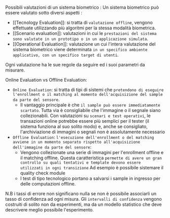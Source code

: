 Possibili valutazioni di un sistema biometrico :
Un sistema biometrico può essere valutato sotto diversi aspetti :
- [[Tecnology Evaluation]]: si tratta di `valutazione offline`, vengono effettuate utilizzando più algoritmi per la stessa modalità biometrica.
- [[Scenario evaluation]]: valutazioni in cui le `prestazioni del sistema sono valutate in un prototipo o in un applicazione simulata`.
- [[Operational Evaluation]]: valutazione un cui l'intera valutazione del sistema biometrico viene determinata `in un specifico ambiente applicativo, con un specifico target di utenti`.

Ogni valutazione ha le sue regole da seguire ed i suoi parametri da misurare.

Online Evaluation vs Offline Evaluation:
- `Online Evaluation`: si tratta di tipi di sistemi che `pretendono di eseguire l'enrollment o il matching al momento dell'acquisizione del sample da parte del sensore`.
	- Il vantaggio principale è che `il sample può essere immediatamente scartato`. Tutta via è consigliabile che l'immagine o il segnale siano collezionabili.
	Con valutazioni su `scenari e test operativi`, le transazioni online potrebbe essere più semplici per il tester (il sistema funziona al suo solito modo) e, anche se consigliato, l'archiviazione di immagini o segnali non è assolutamente necessario
- `Offline Evaluation`: `l'esecuzione dell'enrollment o del matching avviene in un momento separato rispetto all'acquisizione dell'immagine da parte del sensore`:
	- Vengono collezionate una serie di immagini per l'enrollment offline e il matching offline. Questa caratteristica `permette di avere un gran controllo su quali tentativi e template devono essere utilizzati in ogni transizione`
		Ad esempio è possibile sistemare il quality check module
	- I test di tipo tecnologico portano a salvarsi i sample in ingresso per delle computazioni offline.

N.B i tassi di errore non significano nulla se non è possibile associarli un tasso di confidenza ad ogni misura. Gli `intervalli di confidenza` vengono costruiti di solito non da esperimenti, ma da un modello statistico che deve descrivere meglio possibile l'esperimento.